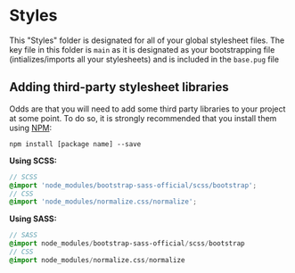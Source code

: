 # Styles
This "Styles" folder is designated for all of your global stylesheet files.
The key file in this folder is `main` as it is designated as your bootstrapping file (intializes/imports all your stylesheets) and is included in the `base.pug` file
## Adding third-party stylesheet libraries
Odds are that you will need to add some third party libraries to your project at some point. 
To do so, it is strongly recommended that you install them using [NPM](http://npmjs.com/):
```
npm install [package name] --save
```
**Using SCSS:**
```scss
// SCSS
@import 'node_modules/bootstrap-sass-official/scss/bootstrap';
// CSS
@import 'node_modules/normalize.css/normalize';
```
**Using SASS:**
```sass
// SASS
@import node_modules/bootstrap-sass-official/scss/bootstrap
// CSS
@import node_modules/normalize.css/normalize
```
